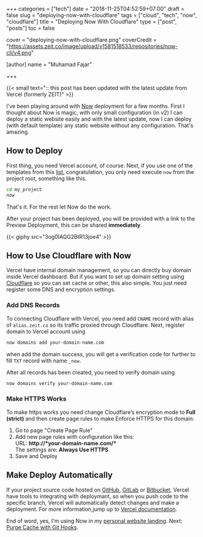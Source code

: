 +++
categories = ["tech"]
date = "2018-11-25T04:52:59+07:00"
draft = false
slug = "deploying-now-with-cloudflare"
tags = ["cloud", "tech", "now", "cloudflare"]
title = "Deploying Now With Cloudflare"
type = ["post", "posts"]
toc = false

cover = "deploying-now-with-cloudflare.png"
coverCredit = "https://assets.zeit.co/image/upload/v1581518533/repositories/now-cli/v4.png"

[author]
  name = "Muhamad Fajar"

+++

{{< small text=":: this post has been updated with the latest update from Vercel (formerly ZEIT)" >}}

I've been playing around with [Now][vercel] deployment for a few months.
First I thought about Now is magic, with only small configuration (in v2)
I can deploy a static website easily and with the latest update, now I can
deploy (with default template) any static website without any configuration.
That's amazing.

## How to Deploy

First thing, you need Vercel account, of course. Next, if you use one of
the templates from this [list][template], congratulation, you only need
execute `now` from the project root, something like this.

```bash
cd my_project
now
```

That's it. For the rest let Now do the work.

After your project has been deployed, you will be provided with a link to
the Preview Deployment, this can be shared **immediately**.

{{< giphy src="3og0IAQG2BtR13joe4" >}}

## How to Use Cloudflare with Now

Vercel have internal domain management, so you can directly buy domain inside
Vercel dashboard. But if you want to set up domain setting using [Cloudflare][cloudflare]
so you can set cache or other, this also simple. You just need register some
DNS and encryption settings.

### Add DNS Records

To connecting Cloudflare with Vercel, you need add `CNAME` record
with alias of `alias.zeit.co` so its traffic proxied through Cloudflare.
Next, register domain to Vercel account using

```bash
now domains add your-domain-name.com
```

when add the domain success, you will get a verification code for
further to fill `TXT` record with name `_now`.

After all records has been created, you need to verify domain using
```bash
now domains verify your-domain-name.com
```

### Make HTTPS Works

To make https works you need change Cloudflare’s encryption mode to
**Full (strict)** and then create page rules to make Enforce HTTPS
for this domain:
1.  Go to page "Create Page Rule"
2.  Add new page rules with configuration like this:\
    URL: __http://\*your-domain-name.com/\*__ \
    The settings are: **Always Use HTTPS**
3.  Save and Deploy

## Make Deploy Automatically

If your project source code hosted on [GitHub][github], [GitLab][gitlab]
or [Bitbucket][bitbucket], Vercel have tools to integrating with deploymant,
so when you push code to the specific branch, Vercel will automatically
detect changes and make a deployment. For more information,jump up to
[Vercel documentation][doc].

End of word, yes, I'm using Now in my [personal website landing][fajar].
Next: [Purge Cache with Git Hooks][cache].

[vercel]: https://vercel.com/
[template]: https://github.com/zeit/now/tree/master/examples
[cloudflare]: https://www.cloudflare.com/
[github]: https://github.com/
[gitlab]: https://about.gitlab.com/
[bitbucket]: https://bitbucket.org/product/
[doc]: https://vercel.com/docs/v2/git-integrations
[fajar]: https://muhfajar.id/
[cache]: https://muhfajar.blog/posts/purge-cache-with-git-hooks/
